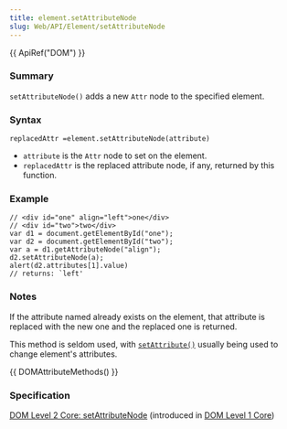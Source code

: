 ```yaml
---
title: element.setAttributeNode
slug: Web/API/Element/setAttributeNode
---
```

{{ ApiRef("DOM") }}

### Summary

`setAttributeNode()` adds a new `Attr` node to the specified element.

### Syntax

```
replacedAttr =element.setAttributeNode(attribute)
```

- `attribute` is the `Attr` node to set on the element.
- `replacedAttr` is the replaced attribute node, if any, returned by this function.

### Example

```
// <div id="one" align="left">one</div>
// <div id="two">two</div>
var d1 = document.getElementById("one");
var d2 = document.getElementById("two");
var a = d1.getAttributeNode("align");
d2.setAttributeNode(a);
alert(d2.attributes[1].value)
// returns: `left'
```

### Notes

If the attribute named already exists on the element, that attribute is replaced with the new one and the replaced one is returned.

This method is seldom used, with [`setAttribute()`](/ja/DOM/element.setAttribute) usually being used to change element's attributes.

{{ DOMAttributeMethods() }}

### Specification

[DOM Level 2 Core: setAttributeNode](http://www.w3.org/TR/DOM-Level-2-Core/core.html#ID-887236154) (introduced in [DOM Level 1 Core](http://www.w3.org/TR/REC-DOM-Level-1/level-one-core.html#method-setAttributeNode))
